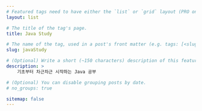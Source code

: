 ```yaml
---
# Featured tags need to have either the `list` or `grid` layout (PRO only).
layout: list

# The title of the tag's page.
title: Java Study

# The name of the tag, used in a post's front matter (e.g. tags: [<slug>]).
slug: javaStudy

# (Optional) Write a short (~150 characters) description of this featured tag.
description: >
    기초부터 차근차근 시작하는 Java 공부

# (Optional) You can disable grouping posts by date.
# no_groups: true

sitemap: false
---
```

